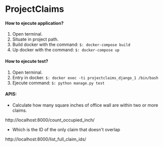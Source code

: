 # ProjectClaims

#### How to ejecute application?

1. Open terminal.
2. Situate in project path.
3. Build docker with the command:
`$: docker-compose build`
4. Up docker with the command:
`$: docker-compose up`

#### How to ejecute test?
1. Open terminal.
2. Entry in docker.
`$: docker exec -ti projectclaims_django_1 /bin/bash`
3.  Ejecute command:
`$: python manage.py test`

#### APIS:
- Calculate how many square inches of office wall are within two or more claims.

http://localhost:8000/count_occupied_inch/
- Which is the ID of the only claim that doesn't overlap

http://localhost:8000/list_full_claim_ids/

